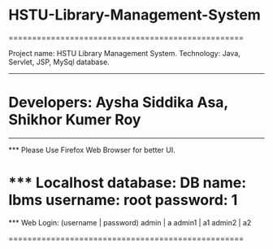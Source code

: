 # HSTU-Library-Management-System

==================================================

Project name: HSTU Library Management System.
Technology: Java, Servlet, JSP, MySql database.

--------------------------------------------------
# Developers: Aysha Siddika Asa, Shikhor Kumer Roy
--------------------------------------------------

*** Please Use Firefox Web Browser for better UI.

*** Localhost database:
	DB name: lbms
	username: root
	password: 1
==================================================
*** Web Login:
	(username | password)
	 admin	  | a
	 admin1	  | a1
	 admin2	  | a2

==================================================
